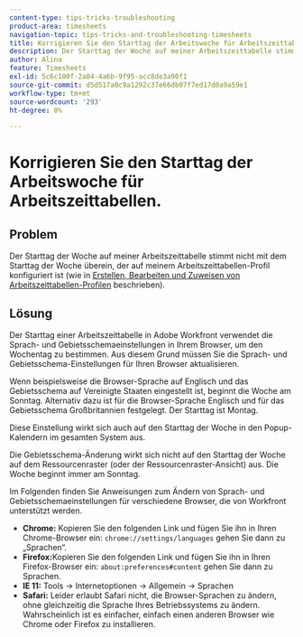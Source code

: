 ```yaml
---
content-type: tips-tricks-troubleshooting
product-area: timesheets
navigation-topic: tips-tricks-and-troubleshooting-timesheets
title: Korrigieren Sie den Starttag der Arbeitswoche für Arbeitszeittabellen.
description: Der Starttag der Woche auf meiner Arbeitszeittabelle stimmt nicht mit dem Starttag der Woche überein, der auf meinem Arbeitszeittabellen-Profil konfiguriert ist.
author: Alina
feature: Timesheets
exl-id: 5c6c100f-2a04-4a6b-9f95-acc8de3a90f1
source-git-commit: d5d517a0c9a1292c37e66db07f7ed17d0a9a59e1
workflow-type: tm+mt
source-wordcount: '293'
ht-degree: 0%

---
```


# Korrigieren Sie den Starttag der Arbeitswoche für Arbeitszeittabellen.

## Problem

Der Starttag der Woche auf meiner Arbeitszeittabelle stimmt nicht mit dem Starttag der Woche überein, der auf meinem Arbeitszeittabellen-Profil konfiguriert ist (wie in [Erstellen, Bearbeiten und Zuweisen von Arbeitszeittabellen-Profilen](../../timesheets/create-and-manage-timesheets/create-timesheet-profiles.md) beschrieben).

## Lösung

Der Starttag einer Arbeitszeittabelle in Adobe Workfront verwendet die Sprach- und Gebietsschemaeinstellungen in Ihrem Browser, um den Wochentag zu bestimmen. Aus diesem Grund müssen Sie die Sprach- und Gebietsschema-Einstellungen für Ihren Browser aktualisieren.

Wenn beispielsweise die Browser-Sprache auf Englisch und das Gebietsschema auf Vereinigte Staaten eingestellt ist, beginnt die Woche am Sonntag. Alternativ dazu ist für die Browser-Sprache Englisch und für das Gebietsschema Großbritannien festgelegt. Der Starttag ist Montag.

Diese Einstellung wirkt sich auch auf den Starttag der Woche in den Popup-Kalendern im gesamten System aus.

Die Gebietsschema-Änderung wirkt sich nicht auf den Starttag der Woche auf dem Ressourcenraster (oder der Ressourcenraster-Ansicht) aus. Die Woche beginnt immer am Sonntag.

Im Folgenden finden Sie Anweisungen zum Ändern von Sprach- und Gebietsschemaeinstellungen für verschiedene Browser, die von Workfront unterstützt werden.

* **Chrome:** Kopieren Sie den folgenden Link und fügen Sie ihn in Ihren Chrome-Browser ein: `chrome://settings/languages` gehen Sie dann zu „Sprachen“.
* **Firefox:**&#x200B;Kopieren Sie den folgenden Link und fügen Sie ihn in Ihren Firefox-Browser ein: `about:preferences#content` gehen Sie dann zu Sprachen.
* **IE 11:** Tools -> Internetoptionen -> Allgemein -> Sprachen
* **Safari:** Leider erlaubt Safari nicht, die Browser-Sprachen zu ändern, ohne gleichzeitig die Sprache Ihres Betriebssystems zu ändern. Wahrscheinlich ist es einfacher, einfach einen anderen Browser wie Chrome oder Firefox zu installieren.


